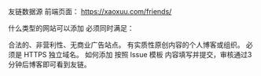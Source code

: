友链数据源
前端页面： https://xaoxuu.com/friends/

什么类型的网站可以添加
必须同时满足：

合法的、非营利性、无商业广告站点。
有实质性原创内容的个人博客或组织。
必须是 HTTPS 独立域名。
如何添加
按照 Issue 模板 内容填写并提交，审核通过3分钟后博客即可看到友链。
